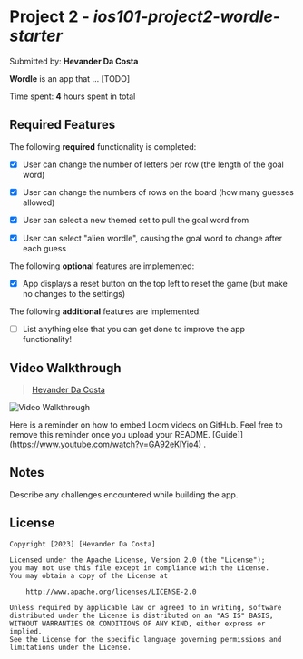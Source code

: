 # Project 2 - *ios101-project2-wordle-starter*

Submitted by: **Hevander Da Costa**

**Wordle** is an app that ... [TODO] 

Time spent: **4** hours spent in total

## Required Features

The following **required** functionality is completed:

- [x] User can change the number of letters per row (the length of the goal word)
- [x] User can change the numbers of rows on the board (how many guesses allowed)
- [x] User can select a new themed set to pull the goal word from
- [x] User can select "alien wordle", causing the goal word to change after each guess


The following **optional** features are implemented:

- [x] App displays a reset button on the top left to reset the game (but make no changes to the settings)

The following **additional** features are implemented:

- [ ] List anything else that you can get done to improve the app functionality!

## Video Walkthrough
<blockquote class="imgur-embed-pub" lang="en" data-id="a/B44k6P4"  ><a href="//imgur.com/a/B44k6P4">Hevander Da Costa</a></blockquote>


<img src='https://i.imgur.com/J5sEzo4.gif' title='Video Walkthrough' width='' alt='Video Walkthrough' />


Here is a reminder on how to embed Loom videos on GitHub. Feel free to remove this reminder once you upload your README.
[Guide]](https://www.youtube.com/watch?v=GA92eKlYio4) .

## Notes

Describe any challenges encountered while building the app.

## License

    Copyright [2023] [Hevander Da Costa]

    Licensed under the Apache License, Version 2.0 (the "License");
    you may not use this file except in compliance with the License.
    You may obtain a copy of the License at

        http://www.apache.org/licenses/LICENSE-2.0

    Unless required by applicable law or agreed to in writing, software
    distributed under the License is distributed on an "AS IS" BASIS,
    WITHOUT WARRANTIES OR CONDITIONS OF ANY KIND, either express or implied.
    See the License for the specific language governing permissions and
    limitations under the License.

